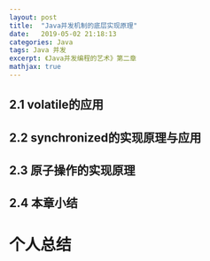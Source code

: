 ```yaml
---
layout: post
title:  "Java并发机制的底层实现原理"
date:   2019-05-02 21:18:13
categories: Java
tags: Java 并发
excerpt: 《Java并发编程的艺术》第二章
mathjax: true
---
```


## 2.1 volatile的应用



## 2.2 synchronized的实现原理与应用

## 2.3 原子操作的实现原理

## 2.4 本章小结

# 个人总结


